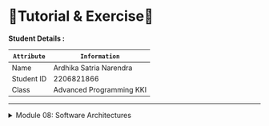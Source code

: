 # 📝Tutorial & Exercise📝

**Student Details :**

|  `Attribute`  | `Information`              |
|---------------|----------------------------|
| Name          | Ardhika Satria Narendra    |
| Student ID    | 2206821866                 |
| Class         | Advanced Programming KKI   |

---
<details>
<summary>Module 08: Software Architectures</summary>

## Questions and Answers

### -> Reflection 

#### a. How many data your publlsher program will send to the message broker in one run?
The publisher program will send five events to the message broker in one run, as indicated by five separate calls to publish_event with different user data in the code snippet provided.

#### The url of: “amqp://guest:guest@localhost:5672” is the same as in the subscriber program, what does it mean?
This URL is used for both the publisher and subscriber to connect to the same RabbitMQ server running on the local machine. It ensures that both the publisher and subscriber are interacting with the same message queue, allowing the subscriber to receive and process messages sent by the publisher.

#### Running RabbitMQ as message broker
![alt text](image.png)

#### Sending and processing event
![alt text](image-1.png)

![alt text](image-2.png)

I successfully set up an event-driven architecture with Rust, where my publisher dispatched events seamlessly to a subscriber via RabbitMQ. The clean RabbitMQ dashboard indicated an efficient process with no message queue backlog.

---

</details>
